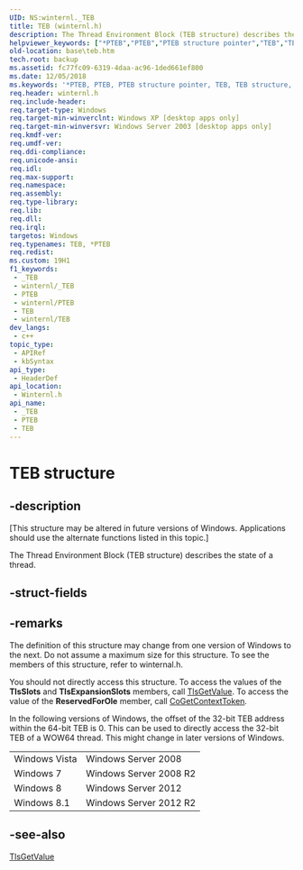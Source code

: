 ```yaml
---
UID: NS:winternl._TEB
title: TEB (winternl.h)
description: The Thread Environment Block (TEB structure) describes the state of a thread.
helpviewer_keywords: ["*PTEB","PTEB","PTEB structure pointer","TEB","TEB structure","base.teb","winternl/PTEB","winternl/TEB"]
old-location: base\teb.htm
tech.root: backup
ms.assetid: fc77fc09-6319-4daa-ac96-1ded661ef800
ms.date: 12/05/2018
ms.keywords: '*PTEB, PTEB, PTEB structure pointer, TEB, TEB structure, base.teb, winternl/PTEB, winternl/TEB'
req.header: winternl.h
req.include-header: 
req.target-type: Windows
req.target-min-winverclnt: Windows XP [desktop apps only]
req.target-min-winversvr: Windows Server 2003 [desktop apps only]
req.kmdf-ver: 
req.umdf-ver: 
req.ddi-compliance: 
req.unicode-ansi: 
req.idl: 
req.max-support: 
req.namespace: 
req.assembly: 
req.type-library: 
req.lib: 
req.dll: 
req.irql: 
targetos: Windows
req.typenames: TEB, *PTEB
req.redist: 
ms.custom: 19H1
f1_keywords:
 - _TEB
 - winternl/_TEB
 - PTEB
 - winternl/PTEB
 - TEB
 - winternl/TEB
dev_langs:
 - c++
topic_type:
 - APIRef
 - kbSyntax
api_type:
 - HeaderDef
api_location:
 - Winternl.h
api_name:
 - _TEB
 - PTEB
 - TEB
---
```


# TEB structure


## -description

<p class="CCE_Message">[This structure may be altered in future versions of Windows. Applications should use the alternate functions listed in this topic.]

The Thread Environment Block (TEB structure) describes the state of a thread.

## -struct-fields

## -remarks

The definition of this structure may change from one version of Windows to the next. Do not assume a maximum size for this structure. To see the members of this structure, refer to winternal.h.

You should not directly access this structure. To access the values of the <b>TlsSlots</b> and <b>TlsExpansionSlots</b>  members, call <a href="/windows/desktop/api/processthreadsapi/nf-processthreadsapi-tlsgetvalue">TlsGetValue</a>. To access the value of the <b>ReservedForOle</b> member, call <a href="/windows/desktop/api/combaseapi/nf-combaseapi-cogetcontexttoken">CoGetContextToken</a>.

In the following versions of Windows, the offset of the 32-bit TEB address within the 64-bit TEB is 0. This can be used to directly access the 32-bit TEB of a WOW64 thread. This might change in later versions of Windows.

<table>
<tr>
<td>Windows Vista</td>
<td>Windows Server 2008</td>
</tr>
<tr>
<td>Windows 7</td>
<td>Windows Server 2008 R2</td>
</tr>
<tr>
<td>Windows 8</td>
<td>Windows Server 2012</td>
</tr>
<tr>
<td>Windows 8.1</td>
<td>Windows Server 2012 R2</td>
</tr>
</table>

## -see-also

<a href="/windows/desktop/api/processthreadsapi/nf-processthreadsapi-tlsgetvalue">TlsGetValue</a>


